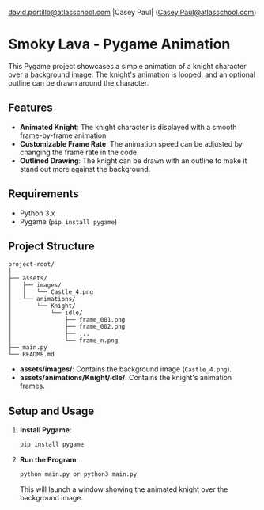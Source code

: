 david.portillo@atlasschool.com
|Casey Paul| (Casey.Paul@atlasschool.com)
# Smoky Lava - Pygame Animation

This Pygame project showcases a simple animation of a knight character over a background image. The knight's animation is looped, and an optional outline can be drawn around the character.

## Features

- **Animated Knight**: The knight character is displayed with a smooth frame-by-frame animation.
- **Customizable Frame Rate**: The animation speed can be adjusted by changing the frame rate in the code.
- **Outlined Drawing**: The knight can be drawn with an outline to make it stand out more against the background.

## Requirements

- Python 3.x
- Pygame (`pip install pygame`)

## Project Structure

```
project-root/
│
├── assets/
│   ├── images/
│   │   └── Castle_4.png
│   └── animations/
│       └── Knight/
│           └── idle/
│               ├── frame_001.png
│               ├── frame_002.png
│               ├── ...
│               └── frame_n.png
├── main.py
└── README.md
```

- **assets/images/**: Contains the background image (`Castle_4.png`).
- **assets/animations/Knight/idle/**: Contains the knight's animation frames.

## Setup and Usage

1. **Install Pygame**:
   ```bash
   pip install pygame
   ```

2. **Run the Program**:
   ```bash
   python main.py or python3 main.py
   ```

   This will launch a window showing the animated knight over the background image.
